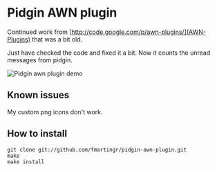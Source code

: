 Pidgin AWN plugin
=================
Continued work from [http://code.google.com/p/awn-plugins/](AWN-Plugins) that was a bit old.

Just have checked the code and fixed it a bit. Now it counts the unread messages from pidgin.

![Pidgin awn plugin demo](http://cdn.fmartingr.com/github/pidgin-awn-plugin.png)

## Known issues

My custom png icons don't work.

## How to install

```
git clone git://github.com/fmartingr/pidgin-awn-plugin.git
make
make install
```